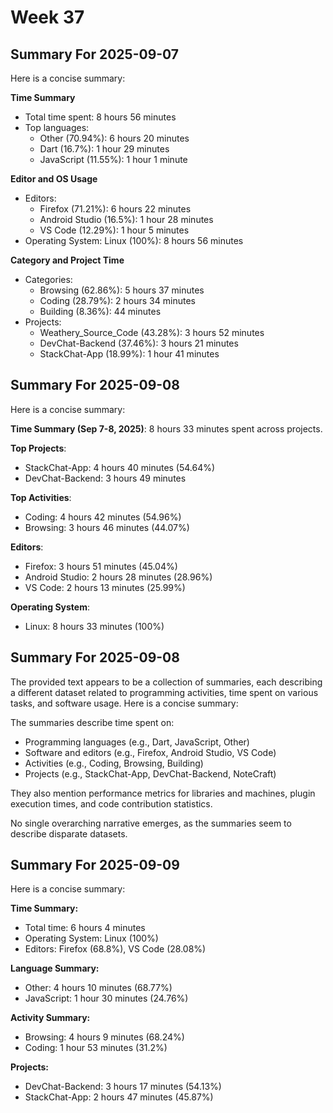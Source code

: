 # Week 37

## Summary For 2025-09-07
Here is a concise summary:

**Time Summary**

* Total time spent: 8 hours 56 minutes
* Top languages: 
  - Other (70.94%): 6 hours 20 minutes
  - Dart (16.7%): 1 hour 29 minutes
  - JavaScript (11.55%): 1 hour 1 minute

**Editor and OS Usage**

* Editors: 
  - Firefox (71.21%): 6 hours 22 minutes
  - Android Studio (16.5%): 1 hour 28 minutes
  - VS Code (12.29%): 1 hour 5 minutes
* Operating System: Linux (100%): 8 hours 56 minutes

**Category and Project Time**

* Categories: 
  - Browsing (62.86%): 5 hours 37 minutes
  - Coding (28.79%): 2 hours 34 minutes
  - Building (8.36%): 44 minutes
* Projects: 
  - Weathery_Source_Code (43.28%): 3 hours 52 minutes
  - DevChat-Backend (37.46%): 3 hours 21 minutes
  - StackChat-App (18.99%): 1 hour 41 minutes

## Summary For 2025-09-08
Here is a concise summary:

**Time Summary (Sep 7-8, 2025)**: 8 hours 33 minutes spent across projects.

**Top Projects**:
- StackChat-App: 4 hours 40 minutes (54.64%)
- DevChat-Backend: 3 hours 49 minutes

**Top Activities**:
- Coding: 4 hours 42 minutes (54.96%)
- Browsing: 3 hours 46 minutes (44.07%)

**Editors**:
- Firefox: 3 hours 51 minutes (45.04%)
- Android Studio: 2 hours 28 minutes (28.96%)
- VS Code: 2 hours 13 minutes (25.99%)

**Operating System**:
- Linux: 8 hours 33 minutes (100%)

## Summary For 2025-09-08
The provided text appears to be a collection of summaries, each describing a different dataset related to programming activities, time spent on various tasks, and software usage. Here is a concise summary:

The summaries describe time spent on:
- Programming languages (e.g., Dart, JavaScript, Other)
- Software and editors (e.g., Firefox, Android Studio, VS Code)
- Activities (e.g., Coding, Browsing, Building)
- Projects (e.g., StackChat-App, DevChat-Backend, NoteCraft)

They also mention performance metrics for libraries and machines, plugin execution times, and code contribution statistics. 

No single overarching narrative emerges, as the summaries seem to describe disparate datasets.

## Summary For 2025-09-09
Here is a concise summary:

**Time Summary:**
- Total time: 6 hours 4 minutes
- Operating System: Linux (100%)
- Editors: Firefox (68.8%), VS Code (28.08%)

**Language Summary:**
- Other: 4 hours 10 minutes (68.77%)
- JavaScript: 1 hour 30 minutes (24.76%)

**Activity Summary:**
- Browsing: 4 hours 9 minutes (68.24%)
- Coding: 1 hour 53 minutes (31.2%)

**Projects:**
- DevChat-Backend: 3 hours 17 minutes (54.13%)
- StackChat-App: 2 hours 47 minutes (45.87%)